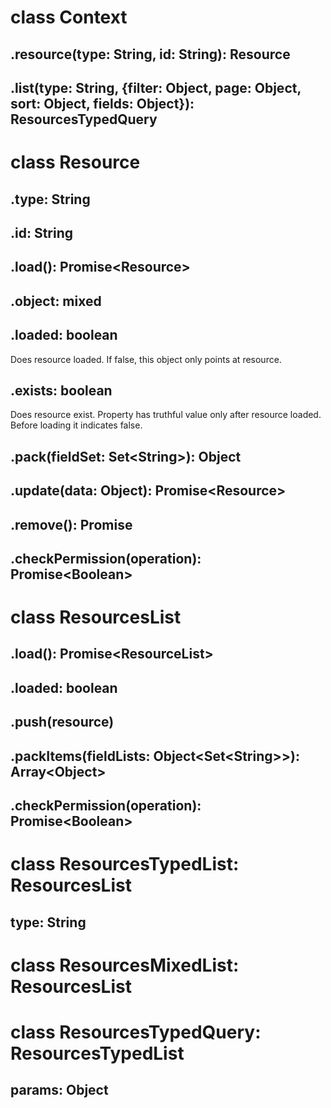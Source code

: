 
# class Context

## .resource(type: String, id: String): Resource

## .list(type: String, {filter: Object, page: Object, sort: Object, fields: Object}): ResourcesTypedQuery

# class Resource

## .type: String

## .id: String

## .load(): Promise\<Resource>

## .object: mixed

## .loaded: boolean

Does resource loaded.
If false, this object only points at resource.

## .exists: boolean

Does resource exist.
Property has truthful value only after resource loaded. Before loading it indicates false.

## .pack(fieldSet: Set\<String>): Object

## .update(data: Object): Promise\<Resource>

## .remove(): Promise

## .checkPermission(operation): Promise\<Boolean>

# class ResourcesList

## .load(): Promise\<ResourceList>

## .loaded: boolean

## .push(resource)

## .packItems(fieldLists: Object\<Set\<String>>): Array\<Object>

## .checkPermission(operation): Promise\<Boolean>

# class ResourcesTypedList: ResourcesList

## type: String

# class ResourcesMixedList: ResourcesList

# class ResourcesTypedQuery: ResourcesTypedList

## params: Object